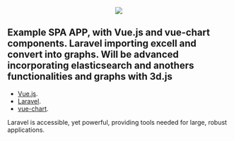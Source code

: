 <p align="center"><img src="https://laravel.com/assets/img/components/logo-laravel.svg"></p>



## Example SPA APP, with Vue.js and vue-chart components. Laravel importing excell and convert into graphs. Will be advanced incorporating elasticsearch and anothers functionalities and graphs with 3d.js 



- [Vue.js](https://laravel.com/docs).
- [Laravel](https://laravel.com/docs).
- [vue-chart](https://laravel.com/docs).


Laravel is accessible, yet powerful, providing tools needed for large, robust applications.

